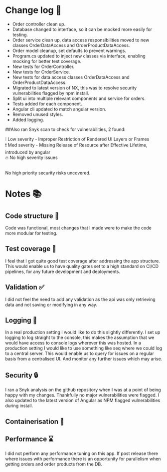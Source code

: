 # Change log :book:

- Order controller clean up.
- Database changed to interface, so it can be mocked more easily for testing.
- Order service clean up, data access responsibilities moved to new classes OrderDataAccess and OrderProductDataAccess.
- Order model cleanup, set defaults to prevent warnings.
- Program.cs updated to inject new classes via interface, enabling mocking for better test coverage.
- New tests for OrderController.
- New tests for OrderService.
- New tests for data access classes OrderDataAccess and OrderProductDataAccess.
- Migrated to latest version of NX, this was to resolve security vulnerabilities flagged by npm install.
- Split ui into multiple relevant components and service for orders.
- Tests added for each component.
- Angular cli updated to match angular version.
- Removed unused styles.
- Added logging.

##Also ran Snyk scan to check for vulnerabilities, 2 found:

:grey_exclamation: Low severity - Improper Restriction of Rendered UI Layers or Frames<br>
:exclamation:  Med severity - Missing Release of Resource after Effective Lifetime, introduced by angular<br>
:fire:  No high severity  issues<br><br>

No high priority security risks uncovered.

# Notes :books:

## Code structure :moyai:

Code was functional, most changes that I made were to make the code more modular for testing.

## Test coverage :vertical_traffic_light:

I feel that I got quite good test coverage after addressing the app structure.
This would enable us to have quality gates set to a high standard on CI/CD pipelines, for any future development and deployments.

## Validation :white_check_mark:

I did not feel the need to add any validation as the api was only retrieving data and not saving or modifying in any way.

## Logging :memo:

In a real production setting I would like to do this slightly differently.
I set up logging to log straight to the console, this makes the assumption that we would have access to console logs wherever this was hosted.
In a production setting I would like to use something like seq where we could log to a central server.
This would enable us to query for issues on a regular basis from a centralised UI.
And monitor any further issues which may arise.

## Security :lock:

I ran a Snyk analysis on the github repository when I was at a point of being happy with my changes.
Thankfully no major vulnerabilities were flagged.
I also updated to the latest version of Angular as NPM flagged vulnerabilities during install.

## Containerisation :gift:



## Performance :hourglass:

I did not perform any performance tuning on this app.
If post release there where issues with performance there is an opportunity for parallelism when getting orders and order products from the DB.
